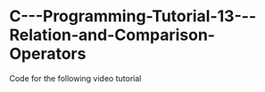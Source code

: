 C---Programming-Tutorial-13---Relation-and-Comparison-Operators
===============================================================

Code for the following video tutorial 
